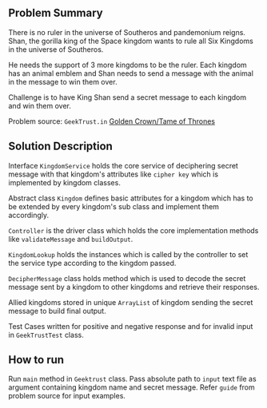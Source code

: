 Problem Summary
---
There is no ruler in the universe of Southeros and pandemonium reigns. Shan, the gorilla king of the Space kingdom
wants to rule all Six Kingdoms in the universe of Southeros.

He needs the support of 3 more kingdoms to be the ruler.
Each kingdom has an animal emblem and Shan needs to send a message with the animal in the message to win them over.

Challenge is to have King Shan send a secret message to each kingdom and win them over.

Problem source: `GeekTrust.in` [Golden Crown/Tame of Thrones](https://www.geektrust.in/coding-problem/backend/tame-of-thrones)

Solution Description
---
Interface `KingdomService` holds the core service of deciphering secret message with that kingdom's attributes like `cipher key` which is implemented by kingdom classes.

Abstract class `Kingdom` defines basic attributes for a kingdom which has to be extended by every kingdom's sub class and implement them accordingly. 

`Controller` is the driver class which holds the core implementation methods like `validateMessage` and `buildOutput`. 

`KingdomLookup` holds the instances which is called by the controller to set the service type according to the kingdom passed.

`DecipherMessage` class holds method which is used to decode the secret message sent by a kingdom to other kingdoms and retrieve their responses.

Allied kingdoms stored in unique `ArrayList` of kingdom sending the secret message to build final output.

Test Cases written for positive and negative response and for invalid input in `GeekTrustTest` class. 

How to run
---
Run `main` method in `Geektrust` class.
Pass absolute path to `input` text file as argument containing kingdom name and secret message.
Refer `guide` from problem source for input examples.
